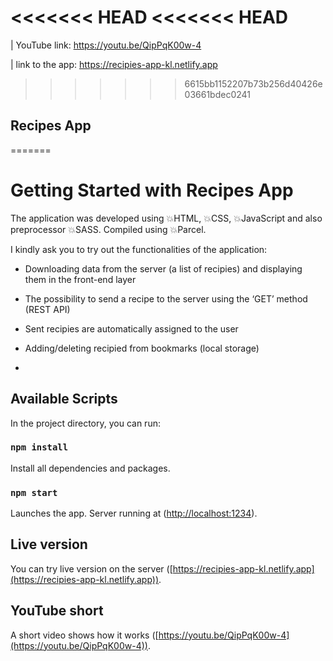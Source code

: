 <<<<<<< HEAD
<<<<<<< HEAD
=======
| YouTube link: https://youtu.be/QipPqK00w-4 

| link to the app: https://recipies-app-kl.netlify.app
>>>>>>> 6615bb1152207b73b256d40426e03661bdec0241

## Recipes App

=======

# Getting Started with Recipes App

The application was developed using 💥HTML, 💥CSS, 💥JavaScript and also preprocessor 💥SASS. Compiled using 💥Parcel.

I kindly ask you to try out the functionalities of the application:

- Downloading data from the server (a list of recipies) and displaying them in the front-end layer

- The possibility to send a recipe to the server using the ‘GET’ method (REST API)

- Sent recipies are automatically assigned to the user

- Adding/deleting recipied from bookmarks (local storage)
-

## Available Scripts

In the project directory, you can run:

### `npm install`

Install all dependencies and packages.

### `npm start`

Launches the app. Server running at ([http://localhost:1234](http://localhost:1234)).

## Live version

You can try live version on the server ([https://recipies-app-kl.netlify.app](https://recipies-app-kl.netlify.app)).

## YouTube short

A short video shows how it works ([https://youtu.be/QipPqK00w-4](https://youtu.be/QipPqK00w-4)).
